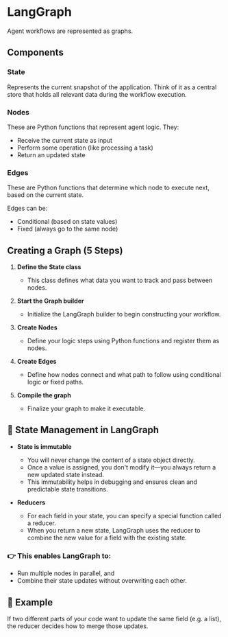   # LangGraph

Agent workflows are represented as graphs.

## Components

### State
Represents the current snapshot of the application. Think of it as a central store that holds all relevant data during the workflow execution.

### Nodes
These are Python functions that represent agent logic. They:
- Receive the current state as input
- Perform some operation (like processing a task)
- Return an updated state

### Edges
These are Python functions that determine which node to execute next, based on the current state.

Edges can be:
- Conditional (based on state values)
- Fixed (always go to the same node)

## Creating a Graph (5 Steps)

1. **Define the State class**
   - This class defines what data you want to track and pass between nodes.

2. **Start the Graph builder**
   - Initialize the LangGraph builder to begin constructing your workflow.

3. **Create Nodes**
   - Define your logic steps using Python functions and register them as nodes.

4. **Create Edges**
   - Define how nodes connect and what path to follow using conditional logic or fixed paths.

5. **Compile the graph**
   - Finalize your graph to make it executable.

## 🔄 State Management in LangGraph

- **State is immutable**
  - You will never change the content of a state object directly.
  - Once a value is assigned, you don't modify it—you always return a new updated state instead.
  - This immutability helps in debugging and ensures clean and predictable state transitions.

- **Reducers**
  - For each field in your state, you can specify a special function called a reducer.
  - When you return a new state, LangGraph uses the reducer to combine the new value for a field with the existing state.

### 👉 This enables LangGraph to:
- Run multiple nodes in parallel, and
- Combine their state updates without overwriting each other.

## 🧠 Example
If two different parts of your code want to update the same field (e.g. a list), the reducer decides how to merge those updates.